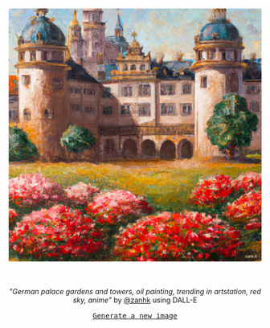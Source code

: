 
<div align="center">
  <a href="https://zank.it" target="_blank"><img src="https://raw.githubusercontent.com/zanhk/zanhk/main/images/93.png" width="1024px"></a>
  <br>
  <br>
  <br>
  <p class="has-text-grey"><i>"German palace gardens and towers, oil painting, trending in artstation, red sky, anime"</i> by <a href="https://github.com/zanhk" target="_blank">@zanhk</a> using DALL-E</p>
  <p><samp><a href="https://github.com/zanhk/zanhk/discussions/new?category=prompt">Generate a new image</a></samp></p>
</div>